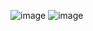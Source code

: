 ![image](https://github.com/CynranF/posttest2_Farhan/assets/144854406/71e38cd6-59c5-4771-9814-81c44265ccde)
![image](https://github.com/CynranF/posttest2_Farhan/assets/144854406/b7d63737-7613-4834-8d86-a2c1b05390b3)






